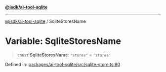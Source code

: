[**@isdk/ai-tool-sqlite**](../README.md)

***

[@isdk/ai-tool-sqlite](../globals.md) / SqliteStoresName

# Variable: SqliteStoresName

> `const` **SqliteStoresName**: `"stores"` = `'stores'`

Defined in: [packages/ai-tool-sqlite/src/sqlite-store.ts:90](https://github.com/isdk/ai-tool-sqlite.js/blob/2612c0f07c82f262b21974517f076857ce8fe2da/src/sqlite-store.ts#L90)
